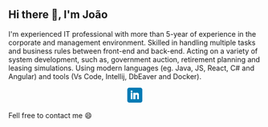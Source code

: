 ## Hi there 👋, I'm João

I'm experienced IT professional with more than 5-year of experience in the corporate and management environment. Skilled in handling multiple tasks and business rules between front-end and back-end. Acting on a variety of system development, such as, government auction, retirement planning and leasing simulations. Using modern languages (eg. Java, JS, React, C# and Angular) and tools (Vs Code, Intellij, DbEaver and Docker).

<p align='center'>
<a href="https://www.linkedin.com/m/in/jo%C3%A3o-marcos-m-03772344"><img height="30" src="https://raw.githubusercontent.com/jmmccota/jmmccota/main/linkedin.png?raw=true"></a>
</p>

Fell free to contact me 😄

<!--
**jmmccota/jmmccota** is a ✨ _special_ ✨ repository because its `README.md` (this file) appears on your GitHub profile.

Here are some ideas to get you started:

- 🔭 I’m currently working on ...
- 🌱 I’m currently learning ...
- 👯 I’m looking to collaborate on ...
- 🤔 I’m looking for help with ...
- 💬 Ask me about ...
- 📫 How to reach me: ...
- 😄 Pronouns: ...
- ⚡ Fun fact: ...
-->
